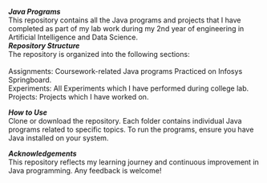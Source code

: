 ***Java Programs***
<br>
This repository contains all the Java programs and projects that I have completed as part of my lab work during my 2nd year of engineering in Artificial Intelligence and Data Science.
<br>
***Repository Structure***
<br>
The repository is organized into the following sections:<br>
<br>
Assignments: Coursework-related Java programs Practiced on Infosys Springboard.<br>
Experiments: All Experiments which I have performed during college lab.<br>
Projects: Projects which I have worked on.
<br>

***How to Use***
<br>
Clone or download the repository.
Each folder contains individual Java programs related to specific topics.
To run the programs, ensure you have Java installed on your system.
<br>

***Acknowledgements***
<br>
This repository reflects my learning journey and continuous improvement in Java programming. Any feedback is welcome!
<br>

